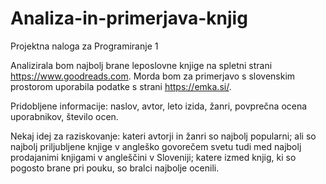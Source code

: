 # Analiza-in-primerjava-knjig
Projektna naloga za Programiranje 1

Analizirala bom najbolj brane leposlovne knjige na spletni strani https://www.goodreads.com. 
Morda bom za primerjavo s slovenskim prostorom uporabila podatke s strani https://emka.si/.

Pridobljene informacije: naslov, avtor, leto izida, žanri, povprečna ocena uporabnikov, število ocen.

Nekaj idej za raziskovanje: kateri avtorji in žanri so najbolj popularni; ali so najbolj priljubljene knjige v angleško govorečem svetu tudi med najbolj prodajanimi knjigami v angleščini v Sloveniji; katere izmed knjig, ki so pogosto brane pri pouku, so bralci najbolje ocenili.
